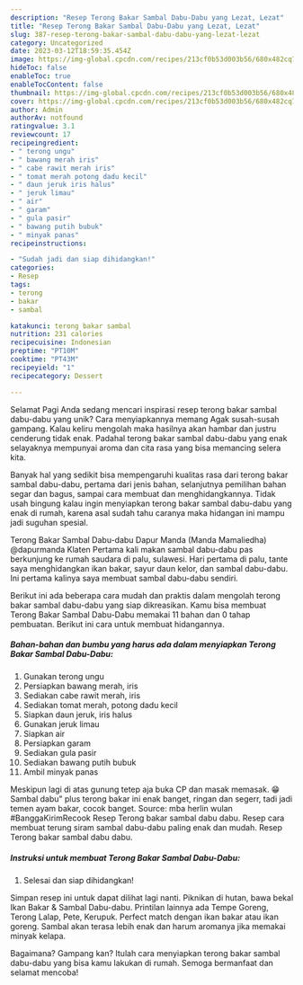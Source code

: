 ```yaml
---
description: "Resep Terong Bakar Sambal Dabu-Dabu yang Lezat, Lezat"
title: "Resep Terong Bakar Sambal Dabu-Dabu yang Lezat, Lezat"
slug: 387-resep-terong-bakar-sambal-dabu-dabu-yang-lezat-lezat
category: Uncategorized
date: 2023-03-12T18:59:35.454Z
image: https://img-global.cpcdn.com/recipes/213cf0b53d003b56/680x482cq70/terong-bakar-sambal-dabu-dabu-foto-resep-utama.jpg
hideToc: false
enableToc: true
enableTocContent: false
thumbnail: https://img-global.cpcdn.com/recipes/213cf0b53d003b56/680x482cq70/terong-bakar-sambal-dabu-dabu-foto-resep-utama.jpg
cover: https://img-global.cpcdn.com/recipes/213cf0b53d003b56/680x482cq70/terong-bakar-sambal-dabu-dabu-foto-resep-utama.jpg
author: Admin
authorAv: notfound
ratingvalue: 3.1
reviewcount: 17
recipeingredient:
- " terong ungu"
- " bawang merah iris"
- " cabe rawit merah iris"
- " tomat merah potong dadu kecil"
- " daun jeruk iris halus"
- " jeruk limau"
- " air"
- " garam"
- " gula pasir"
- " bawang putih bubuk"
- " minyak panas"
recipeinstructions:

- "Sudah jadi dan siap dihidangkan!"
categories:
- Resep
tags:
- terong
- bakar
- sambal

katakunci: terong bakar sambal 
nutrition: 231 calories
recipecuisine: Indonesian
preptime: "PT10M"
cooktime: "PT43M"
recipeyield: "1"
recipecategory: Dessert

---
```



Selamat Pagi Anda sedang mencari inspirasi resep terong bakar sambal dabu-dabu yang unik? Cara menyiapkannya memang Agak susah-susah gampang. Kalau keliru mengolah maka hasilnya akan hambar dan justru cenderung tidak enak. Padahal terong bakar sambal dabu-dabu yang enak selayaknya mempunyai aroma dan cita rasa yang bisa memancing selera kita.


Banyak hal yang sedikit bisa mempengaruhi kualitas rasa dari terong bakar sambal dabu-dabu, pertama dari jenis bahan, selanjutnya pemilihan bahan segar dan bagus, sampai cara membuat dan menghidangkannya. Tidak usah bingung kalau ingin menyiapkan terong bakar sambal dabu-dabu yang enak di rumah, karena asal sudah tahu caranya maka hidangan ini mampu jadi suguhan spesial.

Terong Bakar Sambal Dabu-dabu Dapur Manda (Manda Mamaliedha) @dapurmanda Klaten Pertama kali makan sambal dabu-dabu pas berkunjung ke rumah saudara di palu, sulawesi. Hari pertama di palu, tante saya menghidangkan ikan bakar, sayur daun kelor, dan sambal dabu-dabu. Ini pertama kalinya saya membuat sambal dabu-dabu sendiri.


Berikut ini ada beberapa cara mudah dan praktis dalam mengolah terong bakar sambal dabu-dabu yang siap dikreasikan. Kamu bisa membuat Terong Bakar Sambal Dabu-Dabu memakai 11 bahan dan 0 tahap pembuatan. Berikut ini cara untuk membuat hidangannya.

<!--inarticleads1-->

##### Bahan-bahan dan bumbu yang harus ada dalam menyiapkan Terong Bakar Sambal Dabu-Dabu:

1. Gunakan  terong ungu
1. Persiapkan  bawang merah, iris
1. Sediakan  cabe rawit merah, iris
1. Sediakan  tomat merah, potong dadu kecil
1. Siapkan  daun jeruk, iris halus
1. Gunakan  jeruk limau
1. Siapkan  air
1. Persiapkan  garam
1. Sediakan  gula pasir
1. Sediakan  bawang putih bubuk
1. Ambil  minyak panas


Meskipun lagi di atas gunung tetep aja buka CP dan masak memasak. 😁 Sambal dabu&#34; plus terong bakar ini enak banget, ringan dan segerr, tadi jadi temen ayam bakar, cocok banget. Source: mba herlin wulan #BanggaKirimRecook Resep Terong bakar sambal dabu dabu. Resep cara membuat terung siram sambal dabu-dabu paling enak dan mudah. Resep Terong bakar sambal dabu dabu. 

<!--inarticleads2-->

##### Instruksi untuk membuat Terong Bakar Sambal Dabu-Dabu:


1. Selesai dan siap dihidangkan!

Simpan resep ini untuk dapat dilihat lagi nanti. Piknikan di hutan, bawa bekal Ikan Bakar &amp; Sambal Dabu-dabu. Printilan lainnya ada Tempe Goreng, Terong Lalap, Pete, Kerupuk. Perfect match dengan ikan bakar atau ikan goreng. Sambal akan terasa lebih enak dan harum aromanya jika memakai minyak kelapa. 

Bagaimana? Gampang kan? Itulah cara menyiapkan terong bakar sambal dabu-dabu yang bisa kamu lakukan di rumah. Semoga bermanfaat dan selamat mencoba!
